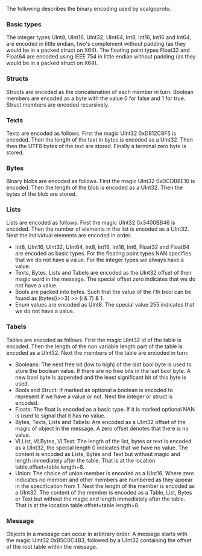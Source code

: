The following describes the binary encoding used by scalgoproto.

### Basic types
The integer types UInt8, UInt16, UInt32, UInt64, Int8, Int16, Int16 and Int64, are encoded in little endian, two's complement without padding (as they would be in a packed struct on X64).
The floating point types Float32 and Float64 are encoded using IEEE 754 in little endian without padding (as they would be in a packed struct on X64).

### Structs
Structs are encoded as the concatenation of each member in turn. Boolean members are encoded as a byte with the value 0 for false and 1 for true. Struct members are encoded recursively.

### Texts
Texts are encoded as follows. First the magic UInt32 0xD812C8F5 is encoded. Then the length of the text in bytes is encoded as a UInt32. Then then the UTF8 bytes of the text are stored. Finally a terminal zero byte is stored.

### Bytes
Binary blobs are encoded as follows. First the magic UInt32 0xDCDBBE10 is encoded. Then the length of the blob is encoded as a UInt32. Then the bytes of the blob are stored.

### Lists
Lists are encoded as follows. First the magic UInt32 0x3400BB46 is encoded. Then the number of elements in the list is encoded as a UInt32. Next the individual elements are encoded in order.

* Int8, UInt16, UInt32, UInt64, Int8, Int16, Int16, Int6, Float32 and Float64 are encoded as basic types. For the floating point types NAN specifies that we do not have a value. For the integer types we always have a value.
* Texts, Bytes, Lists and Tabels are encoded as the UInt32 offset of their magic word in the message. The special offset zero indicates that we do not have a value.
* Bools are packed into bytes. Such that the value of the i'th bool can be found as (bytes[i>>3] >> (i & 7) & 1.
* Enum values are encoded as UInt8. The special value 255 indicates that we do not have a value.

### Tabels
Tables are encoded as follows. First the magic UInt32 id of the table is encoded. Then the length of the non variable length part of the table is encoded as a UInt32. Next the members of the table are encoded in turn:

* Booleans: The next free bit (low to high) of the last bool byte is used to store the boolean value. If there are no free bits in the last bool byte.  A new bool byte is appended and the least significant bit of this byte is used.
* Bools and Struct: If marked as optional a boolean is encoded to represent if we have a value or not. Next the integer or struct is encoded.
* Floats: The float is encoded as a basic type. If it is marked optional NAN is used to signal that it has no value.
* Bytes, Texts, Lists and Tabels: Are encoded as a UInt32 offset of the magic of object in the message.  A zero offset denotes that there is no value.
* VLList, VLBytes, VLText: The length of the list, bytes or text is encoded as a UInt32, the special length 0 indicates that we have no value. The content is encoded as Lists, Bytes and Text but without magic and length immediately after the table. That is at the location table.offset+table.length+8.
* Union: The choice of union member is encoded as a UInt16. Where zero indicates no member and other members are numbered as they appear in the specification from 1. Next the length of the member is encoded as a UInt32. The content of the member is encoded as a Table, List, Bytes or Text but without the magic and length immediately after the table. That is at the location table.offset+table.length+8.

### Message
Objects in a message can occur in arbitrary order.  A message starts with the magic UInt32 0xB5C0C4B3, followed by a UInt32 containing the offset of the root table within the message.
